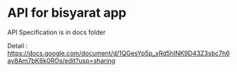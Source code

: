 # API for bisyarat app

API Specification is in docs folder

Detail : https://docs.google.com/document/d/1QGesYp5p_xRd5hINK9D43Z3sbc7h6ay8Am7bK6k0ROs/edit?usp=sharing
